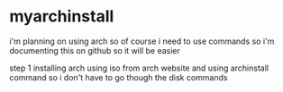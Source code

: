 # myarchinstall
i'm planning on using arch so of course i need to use commands so i'm documenting this on github so it will be easier 

step 1 installing arch using iso from arch website and using archinstall command so i don't have to go though the disk commands 
